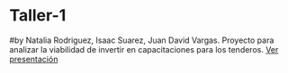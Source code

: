 # Taller-1
#by Natalia Rodriguez, Isaac Suarez, Juan David Vargas. 
Proyecto para analizar la viabilidad de invertir en capacitaciones para los tenderos.
 [Ver presentación](./outputs/Presentacion.pdf)


